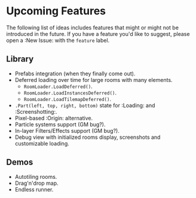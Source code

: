 # Upcoming Features

The following list of ideas includes features that might or might not be introduced in the future. If you have a feature you'd like to suggest, please open a :New Issue: with the `feature` label.

## Library
* Prefabs integration (when they finally come out).
* Deferred loading over time for large rooms with many elements.
    * `RoomLoader.LoadDeferred()`.
    * `RoomLoader.LoadInstancesDeferred()`.
    * `RoomLoader.LoadTilemapDeferred()`.
* `.Part(left, top, right, bottom)` state for :Loading: and :Screenshotting:.
* Pixel-based :Origin: alternative.
* Particle systems support (GM bug?).
* In-layer Filters/Effects support (GM bug?).
* Debug view with initialized rooms display, screenshots and customizable loading.

## Demos
* Autotiling rooms.
* Drag'n'drop map.
* Endless runner.
